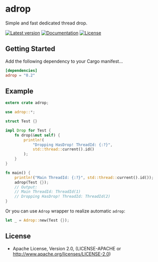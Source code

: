# adrop

Simple and fast dedicated thread drop.

[![Latest version](https://img.shields.io/crates/v/adrop.svg)](https://crates.io/crates/adrop)
[![Documentation](https://docs.rs/adrop/badge.svg)](https://docs.rs/adrop)
[![License](https://img.shields.io/crates/l/adrop.svg)](https://github.com/CedarHuang/adrop#license)

## Getting Started

Add the following dependency to your Cargo manifest...

```toml
[dependencies]
adrop = "0.2"
```

## Example

```rust
extern crate adrop;

use adrop::*;

struct Test {}

impl Drop for Test {
    fn drop(&mut self) {
        println!(
            "Dropping HasDrop! ThreadId: {:?}",
            std::thread::current().id()
        );
    }
}

fn main() {
    println!("Main ThreadId: {:?}", std::thread::current().id());
    adrop(Test {});
    // Output:
    // Main ThreadId: ThreadId(1)
    // Dropping HasDrop! ThreadId: ThreadId(2)
}
```

Or you can use `Adrop` wrapper to realize automatic `adrop`:

```rust
let _ = Adrop::new(Test {});
```

## License

- Apache License, Version 2.0, (LICENSE-APACHE or http://www.apache.org/licenses/LICENSE-2.0)
